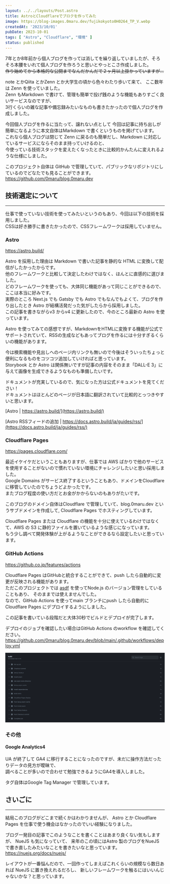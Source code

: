 ```yaml
---
layout: ../../layouts/Post.astro
title: AstroとCloudflareでブロクを作ってみた
image: https://blog-images.0maru.dev/fujikokyoto0H0264_TP_V.webp
createdAt: '2023/10/01'
pubDate: 2023-10-01
tags: [ "Astro", "Cloudflare", "環境" ]
status: published
---
```


7年とか8年前から個人ブログを作っては消してを繰り返していましたが、そろそろ本腰をいれて個人ブログを作ろうと思いとやっとこさ作成しました。   
~~作り始めてから本格的な公開までなんだかんだで２ヶ月以上掛かっていますが...~~

note とかQiita とかZenn とか大学生の頃から色々わたり歩いて来て、 ここ数年は Zenn を使っていました。  
Zenn もMarkdown で書けて、管理も簡単で投げ銭のような機能もありすごく良いサービスなのですが、  
3行くらいの雑な記事や備忘録みたいなものも書きたかったので個人ブログを作成しました。

今回個人ブログを作るに当たって、譲れない点として 今回は記事に持ち出しが簡単になるように本文自体はMarkdown
で書くというものを掲げています。  
これなら個人ブログは閉じて Zenn に戻るのも簡単だし、Markdown に対応しているサービスにならそのまま持っていけるのと、  
今使っている技術スタックを変えたくなったときに比較的かんたんに変えれるような仕様にしました。

このプロジェクト自体は GitHub で管理していて、パブリックなリポジトリにしているのでどなたでも見ることができます。  
https://github.com/0maru/blog.0maru.dev

## 技術選定について
---

仕事で使っていない技術を使ってみたいというのもあり、今回は以下の技術を採用しました。  
CSSは好き勝手に書きたかったので、CSSフレームワークは採用していません。

### Astro

https://astro.build/

Astro を採用した理由は Markdown で書いた記事を静的な HTML に変換して配信がしたかったからです。  
他のフレームワークと比較して決定したわけではなく、ほんとに直感的に選びました。  
どのフレームワークを使っても、大体同じ機能があって同じことができるので、ここは本当に好みです。  
実際のところ Next.js でも Gatsby でも Astro でもなんでもよくて、ブログを作り出したとき Astro
が結構活発だった気がしたらから採用しました。  
この記事を書きながらv3 からv4 に更新したので、今のところ最新の Astro を使っています。

Astro を使ってみての感想ですが、MarkdownをHTMLに変換する機能が公式でサポートされていて、RSSの生成などもあってブログを作るには十分すぎるくらいの機能があります。

今は検索機能や見出しへのページ内リンクも無いので今後はそういったちょっと便利になるものをコツコツ追加していければと思っています。  
Storybook とか Astro は関係無いですが記事の内容をそのまま「DALL-E 3」に与えて画像を生成できるようなものも準備したいです。

ドキュメントが充実しているので、気になった方は公式ドキュメントを見てください！  
ドキュメントはほとんどのページが日本語に翻訳されていて比較的とっつきやすいと思います。

[Astro | https://astro.build/](https://astro.build/)

[Astro RSSフィードの追加 | https://docs.astro.build/ja/guides/rss/](https://docs.astro.build/ja/guides/rss/)

### Cloudflare Pages

https://pages.cloudflare.com/

最近イケイケだということもありますが、仕事では AWS
ばかりで他のサービスを使用することがないので慣れていない環境にチャレンジしたいと思い採用しました。  
Google Domains がサービス終了するということもあり、ドメインをCloudflare に移管していたのでちょうどよかったです。  
またブログ程度の使い方だとお金がかからないのもありがたいです。

このブログのドメイン自体はCloudflare で管理していて、blog.0maru.dev というサブドメインを作成して,
Cloudflare Pages でホスティングしています。

Cloudflare Pages または Cloudflare の機能を十分に使えているわけではなくて、AWS の S3
に静的ファイルを置いているような感じになっています。  
もう少し調べて開発体験が上がるようなことができるなら設定したいと思っています。

### GitHub Actions

https://github.co.jp/features/actions

Cloudflare Pages はGitHubと統合することができて、push したら自動的に変更が反映される機能があります。  
ただこのプロジェクトでは [asdf](https://asdf-vm.com/) を使ってNode.js のバージョン管理をしていることもあり、
そのままでは使えませんでした。  
なので、GitHub Actions を使ってmain ブランチにpush したら自動的にCloudflare Pages にデプロイするようにしました。

この記事を書いている段階だと大体30秒でビルドとデプロイが完了します。

デプロイのジョブを確認したい場合はGitHub Actions のworkflow を確認してください。  
https://github.com/0maru/blog.0maru.dev/blob/main/.github/workflows/deploy.yml

![GitHubActions でデプロイする](../../images/github-actions-build-project.png)

### その他

#### Google Analytics4

UA が終了して GA4 に移行することになったのですが、未だに操作方法だったりデータの見方が曖昧で、  
調べることが多いので合わせて勉強できるようにGA4を導入しました。

タグ自体はGoogle Tag Manager で管理しています。

## さいごに
---

結局このブログがどこまで続くかはわかりませんが、 Astro とか Cloudflare Pages を仕事で使う機会はなかったのでいい経験になりました。

ブログ一発目の記事でこのようなことを書くことはあまり良くない気もしますが、 NueJS も気になっていて、
来年のこの頃にはAstro 製のブログをNueJS で書き直したみたいなことを書きたいなと思っています。  
https://nuejs.org/docs/nuejs/

レイアウトが一番悩んだので、一回作ってしまえばこれくらいの規模なら数日あれば NueJS
に置き換えれるだろし、 新しいフレームワークを触るにはいいんじゃないかな？と思っています。
